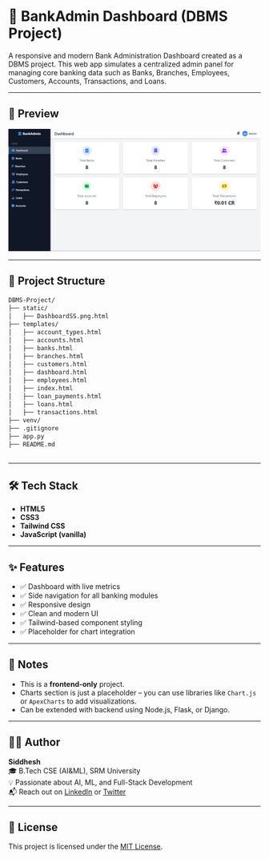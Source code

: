 
# 🏦 BankAdmin Dashboard (DBMS Project)

A responsive and modern Bank Administration Dashboard created as a DBMS project. This web app simulates a centralized admin panel for managing core banking data such as Banks, Branches, Employees, Customers, Accounts, Transactions, and Loans.

---

## 📸 Preview

![Dashboard Screenshot](static/DashboardSS.png)

---

## 📁 Project Structure

```
DBMS-Project/
├── static/
│   ├── DashboardSS.png.html
├── templates/
│   ├── account_types.html
│   ├── accounts.html
│   ├── banks.html
│   ├── branches.html
│   ├── customers.html
│   ├── dashboard.html
│   ├── employees.html
│   ├── index.html
│   ├── loan_payments.html
│   ├── loans.html
│   ├── transactions.html
├── venv/
├── .gitignore
├── app.py
├── README.md


```

---

## 🛠️ Tech Stack

- **HTML5**
- **CSS3**
- **Tailwind CSS**
- **JavaScript (vanilla)**

---

## ✨ Features

- ✅ Dashboard with live metrics
- ✅ Side navigation for all banking modules
- ✅ Responsive design
- ✅ Clean and modern UI
- ✅ Tailwind-based component styling
- ✅ Placeholder for chart integration

---


## 📌 Notes

- This is a **frontend-only** project.
- Charts section is just a placeholder – you can use libraries like `Chart.js` or `ApexCharts` to add visualizations.
- Can be extended with backend using Node.js, Flask, or Django.

---

## 👨‍💻 Author

**Siddhesh**  
🎓 B.Tech CSE (AI&ML), SRM University  
💡 Passionate about AI, ML, and Full-Stack Development  
📬 Reach out on [LinkedIn](https://www.linkedin.com) or [Twitter](https://twitter.com)

---

## 📃 License

This project is licensed under the [MIT License](LICENSE).
